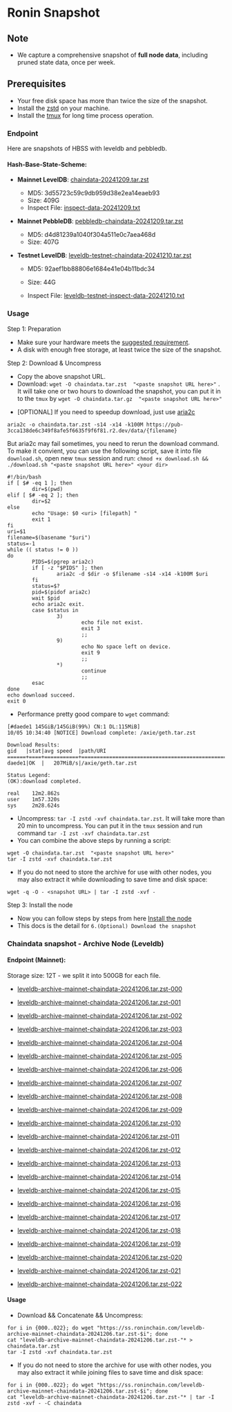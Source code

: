 # Ronin Snapshot

## Note
- We capture a comprehensive snapshot of **full node data**, including pruned state data, once per week.

## Prerequisites
- Your free disk space has more than twice the size of the snapshot.
- Install the [zstd](https://github.com/facebook/zstd) on your machine.
- Install the [tmux](https://github.com/tmux/tmux/wiki/Installing) for long time process operation.


### Endpoint

Here are snapshots of HBSS with leveldb and pebbledb.

#### Hash-Base-State-Scheme:

- **Mainnet LevelDB**: [chaindata-20241209.tar.zst](https://pub-3cca138de6c349f8afe5f6635f9f6f81.r2.dev/data/chaindata-20241209.tar.zst)
  - MD5: 3d55723c59c9db959d38e2ea14eaeb93
  - Size: 409G
  - Inspect File: [inspect-data-20241209.txt](https://pub-3cca138de6c349f8afe5f6635f9f6f81.r2.dev/data/inspect-data-20241209.txt)

- **Mainnet PebbleDB**: [pebbledb-chaindata-20241209.tar.zst](https://pub-3cca138de6c349f8afe5f6635f9f6f81.r2.dev/data/pebbledb-chaindata-20241209.tar.zst)
  - MD5: d4d81239a1040f304a511e0c7aea468d
  - Size: 407G


- **Testnet LevelDB**: [leveldb-testnet-chaindata-20241210.tar.zst](https://pub-3cca138de6c349f8afe5f6635f9f6f81.r2.dev/data/leveldb-testnet-chaindata-20241210.tar.zst)
  - MD5: 92aef1bb88806e1684e41e04b11bdc34
  - Size: 44G

  - Inspect File: [leveldb-testnet-inspect-data-20241210.txt](https://pub-3cca138de6c349f8afe5f6635f9f6f81.r2.dev/data/leveldb-testnet-inspect-data-20241210.txt)
  



### Usage

Step 1: Preparation
- Make sure your hardware meets the [suggested requirement](https://docs.roninchain.com/docs/node-operators/mainnet/non-validator#install-the-node).
- A disk with enough free storage, at least twice the size of the snapshot.

Step 2: Download & Uncompress
- Copy the above snapshot URL.
- Download:  `wget -O chaindata.tar.zst  "<paste snapshot URL here>"` . It will take one or two hours to download the snapshot, you can put it in to the `tmux` by `wget -O chaindata.tar.gz  "<paste snapshot URL here>"`


* [OPTIONAL] If you need to speedup download, just use [aria2c](https://github.com/aria2/aria2)
```
aria2c -o chaindata.tar.zst -s14 -x14 -k100M https://pub-3cca138de6c349f8afe5f6635f9f6f81.r2.dev/data/{filename}
```

But aria2c may fail sometimes, you need to rerun the download command. To make it convient, you can use the following script, save it into file `download.sh`, open new `tmux` session and run: `chmod +x download.sh && ./download.sh "<paste snapshot URL here>" <your dir>`
```
#!/bin/bash
if [ $# -eq 1 ]; then
        dir=$(pwd)
elif [ $# -eq 2 ]; then
        dir=$2
else
        echo "Usage: $0 <uri> [filepath] "
        exit 1
fi
uri=$1
filename=$(basename "$uri")
status=-1
while (( status != 0 ))
do
        PIDS=$(pgrep aria2c)
        if [ -z "$PIDS" ]; then
                aria2c -d $dir -o $filename -s14 -x14 -k100M $uri
        fi
        status=$?
        pid=$(pidof aria2c)
        wait $pid
        echo aria2c exit.
        case $status in
                3)
                        echo file not exist.
                        exit 3
                        ;;
                9)
                        echo No space left on device.
                        exit 9
                        ;;
                *)
                        continue
                        ;;
        esac
done
echo download succeed.
exit 0
```

- Performance pretty good compare to `wget` command:

```
[#daede1 145GiB/145GiB(99%) CN:1 DL:115MiB]
10/05 10:34:40 [NOTICE] Download complete: /axie/geth.tar.zst

Download Results:
gid   |stat|avg speed  |path/URI
======+====+===========+=======================================================
daede1|OK  |   207MiB/s|/axie/geth.tar.zst

Status Legend:
(OK):download completed.

real    12m2.862s
user    1m57.320s
sys     2m28.624s
```

- Uncompress: `tar -I zstd -xvf chaindata.tar.zst`. It will take more than 20 min to uncompress. You can put it in the `tmux` session and run command `tar -I zst -xvf chaindata.tar.zst`
- You can combine the above steps by running a script:

```
wget -O chaindata.tar.zst  "<paste snapshot URL here>"
tar -I zstd -xvf chaindata.tar.zst
```


- If you do not need to store the archive for use with other nodes, you may also extract it while downloading to save time and disk space:
```
wget -q -O - <snapshot URL> | tar -I zstd -xvf -
```


Step 3: Install the node
- Now you can follow steps by steps from here [Install the node ](https://docs.roninchain.com/docs/node-operators/mainnet/non-validator#install-the-node)
- This docs is the detail for `6.(Optional) Download the snapshot`


### Chaindata snapshot - Archive Node (Leveldb)
#### Endpoint (Mainnet):

Storage size: 12T - we split it into 500GB for each file.


- [leveldb-archive-mainnet-chaindata-20241206.tar.zst-000](https://ss.roninchain.com/leveldb-archive-mainnet-chaindata-20241206.tar.zst-000)

- [leveldb-archive-mainnet-chaindata-20241206.tar.zst-001](https://ss.roninchain.com/leveldb-archive-mainnet-chaindata-20241206.tar.zst-001)

- [leveldb-archive-mainnet-chaindata-20241206.tar.zst-002](https://ss.roninchain.com/leveldb-archive-mainnet-chaindata-20241206.tar.zst-002)

- [leveldb-archive-mainnet-chaindata-20241206.tar.zst-003](https://ss.roninchain.com/leveldb-archive-mainnet-chaindata-20241206.tar.zst-003)

- [leveldb-archive-mainnet-chaindata-20241206.tar.zst-004](https://ss.roninchain.com/leveldb-archive-mainnet-chaindata-20241206.tar.zst-004)

- [leveldb-archive-mainnet-chaindata-20241206.tar.zst-005](https://ss.roninchain.com/leveldb-archive-mainnet-chaindata-20241206.tar.zst-005)

- [leveldb-archive-mainnet-chaindata-20241206.tar.zst-006](https://ss.roninchain.com/leveldb-archive-mainnet-chaindata-20241206.tar.zst-006)

- [leveldb-archive-mainnet-chaindata-20241206.tar.zst-007](https://ss.roninchain.com/leveldb-archive-mainnet-chaindata-20241206.tar.zst-007)

- [leveldb-archive-mainnet-chaindata-20241206.tar.zst-008](https://ss.roninchain.com/leveldb-archive-mainnet-chaindata-20241206.tar.zst-008)

- [leveldb-archive-mainnet-chaindata-20241206.tar.zst-009](https://ss.roninchain.com/leveldb-archive-mainnet-chaindata-20241206.tar.zst-009)

- [leveldb-archive-mainnet-chaindata-20241206.tar.zst-010](https://ss.roninchain.com/leveldb-archive-mainnet-chaindata-20241206.tar.zst-010)

- [leveldb-archive-mainnet-chaindata-20241206.tar.zst-011](https://ss.roninchain.com/leveldb-archive-mainnet-chaindata-20241206.tar.zst-011)

- [leveldb-archive-mainnet-chaindata-20241206.tar.zst-012](https://ss.roninchain.com/leveldb-archive-mainnet-chaindata-20241206.tar.zst-012)

- [leveldb-archive-mainnet-chaindata-20241206.tar.zst-013](https://ss.roninchain.com/leveldb-archive-mainnet-chaindata-20241206.tar.zst-013)

- [leveldb-archive-mainnet-chaindata-20241206.tar.zst-014](https://ss.roninchain.com/leveldb-archive-mainnet-chaindata-20241206.tar.zst-014)

- [leveldb-archive-mainnet-chaindata-20241206.tar.zst-015](https://ss.roninchain.com/leveldb-archive-mainnet-chaindata-20241206.tar.zst-015)

- [leveldb-archive-mainnet-chaindata-20241206.tar.zst-016](https://ss.roninchain.com/leveldb-archive-mainnet-chaindata-20241206.tar.zst-016)

- [leveldb-archive-mainnet-chaindata-20241206.tar.zst-017](https://ss.roninchain.com/leveldb-archive-mainnet-chaindata-20241206.tar.zst-017)

- [leveldb-archive-mainnet-chaindata-20241206.tar.zst-018](https://ss.roninchain.com/leveldb-archive-mainnet-chaindata-20241206.tar.zst-018)

- [leveldb-archive-mainnet-chaindata-20241206.tar.zst-019](https://ss.roninchain.com/leveldb-archive-mainnet-chaindata-20241206.tar.zst-019)

- [leveldb-archive-mainnet-chaindata-20241206.tar.zst-020](https://ss.roninchain.com/leveldb-archive-mainnet-chaindata-20241206.tar.zst-020)

- [leveldb-archive-mainnet-chaindata-20241206.tar.zst-021](https://ss.roninchain.com/leveldb-archive-mainnet-chaindata-20241206.tar.zst-021)

- [leveldb-archive-mainnet-chaindata-20241206.tar.zst-022](https://ss.roninchain.com/leveldb-archive-mainnet-chaindata-20241206.tar.zst-022)




#### Usage
- Download && Concatenate && Uncompress:

```shell
for i in {000..022}; do wget "https://ss.roninchain.com/leveldb-archive-mainnet-chaindata-20241206.tar.zst-$i"; done
cat "leveldb-archive-mainnet-chaindata-20241206.tar.zst-"* > chaindata.tar.zst
tar -I zstd -xvf chaindata.tar.zst
```

- If you do not need to store the archive for use with other nodes, you may also extract it while joining files to save time and disk space:

```shell
for i in {000..022}; do wget "https://ss.roninchain.com/leveldb-archive-mainnet-chaindata-20241206.tar.zst-$i"; done
cat "leveldb-archive-mainnet-chaindata-20241206.tar.zst-"* | tar -I zstd -xvf - -C chaindata
```

